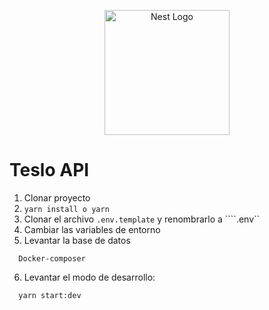 <p align="center">
  <a href="http://nestjs.com/" target="blank"><img src="https://nestjs.com/img/logo-small.svg" width="200" alt="Nest Logo" /></a>
</p>

# Teslo API
1. Clonar proyecto
2. ``` yarn install o yarn ```
3. Clonar el archivo ``` .env.template ``` y renombrarlo a ````.env``
4. Cambiar las variables de entorno
5. Levantar la base de datos
```
  Docker-composer
```
6. Levantar el modo de desarrollo: 
```
  yarn start:dev
```